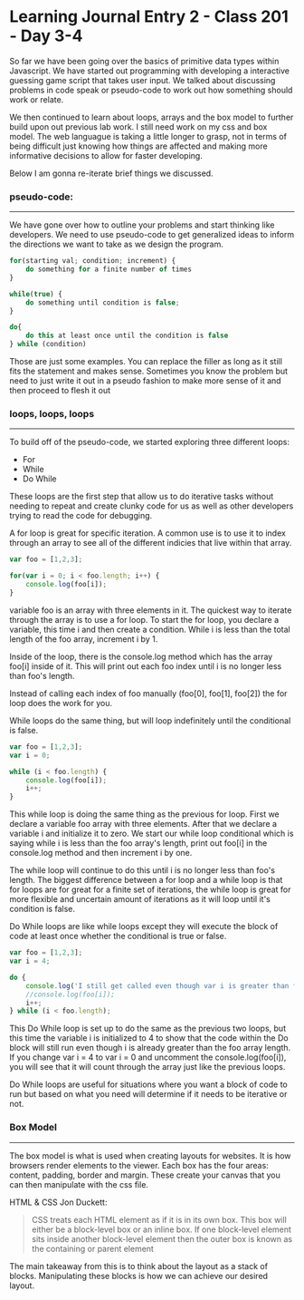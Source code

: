 # Learning Journal Entry 2 - Class 201 - Day 3-4

So far we have been going over the basics of primitive data types within Javascript. We have started out programming with developing a interactive guessing game script that takes user input. We talked about discussing problems in code speak or pseudo-code to work out how something should work or relate.

We then continued to learn about loops, arrays and the box model to further build upon out previous lab work. I still need work on my css and box model. The web languague is taking a little longer to grasp, not in terms of being difficult just knowing how things are affected and making more informative decisions to allow for faster developing.

Below I am gonna re-iterate brief things we discussed.

### pseudo-code:
***

We have gone over how to outline your problems and start thinking like developers. We need to use pseudo-code to get generalized ideas to inform the directions we want to take as we design the program.

```javascript
for(starting val; condition; increment) {
    do something for a finite number of times
}

while(true) {
    do something until condition is false;
}

do{ 
    do this at least once until the condition is false
} while (condition)
```
Those are just some examples. You can replace the filler as long as it still fits the statement and makes sense. Sometimes you know the problem but need to just write it out in a pseudo fashion to make more sense of it and then proceed to flesh it out

### loops, loops, loops
***

To build off of the pseudo-code, we started exploring three different loops:

* For
* While
* Do While

These loops are the first step that allow us to do iterative tasks without needing to repeat and create clunky code for us as well as other developers trying to read the code for debugging.

A for loop is great for specific iteration. A common use is to use it to index through an array to see all of the different indicies that live within that array.

```javascript
var foo = [1,2,3];

for(var i = 0; i < foo.length; i++) {
    console.log(foo[i]);
}
```

variable foo is an array with three elements in it. The quickest way to iterate through the array is to use a for loop. To start the for loop, you declare a variable, this time i and then create a condition. While i is less than the total length of the foo array, increment i by 1.

Inside of the loop, there is the console.log method which has the array foo[i] inside of it. This will print out each foo index until i is no longer less than foo's length. 

Instead of calling each index of foo manually (foo[0], foo[1], foo[2]) the for loop does the work for you.


While loops do the same thing, but will loop indefinitely until the conditional is false.

```javascript
var foo = [1,2,3];
var i = 0;

while (i < foo.length) {
    console.log(foo[i]);
    i++;
}
```

This while loop is doing the same thing as the previous for loop. First we declare a variable foo array with three elements. After that we declare a variable i and initialize it to zero. We start our while loop conditional which is saying while i is less than the foo array's length, print out foo[i] in the console.log method and then increment i by one. 

The while loop will continue to do this until i is no longer less than foo's length. The biggest difference between a for loop and a while loop is that for loops are for great for a finite set of iterations, the while loop is great for more flexible and uncertain amount of iterations as it will loop until it's condition is false.


Do While loops are like while loops except they will execute the block of code at least once whether the conditional is true or false.

```javascript
var foo = [1,2,3];
var i = 4;

do {
    console.log('I still get called even though var i is greater than foo.length');
    //console.log(foo[i]);
    i++;
} while (i < foo.length);
```
This Do While loop is set up to do the same as the previous two loops, but this time the variable i is initialized to 4 to show that the code within the Do block will still run even though i is already greater than the foo array length. If you change var i = 4 to var i = 0 and uncomment the console.log(foo[i]), you will see that it will count through the array just like the previous loops.

Do While loops are useful for situations where you want a block of code to run but based on what you need will determine if it needs to be iterative or not.

### Box Model
***

The box model is what is used when creating layouts for websites. It is how browsers render elements to the viewer. Each box has the four areas: content, padding, border and margin. These create your canvas that you can then manipulate with the css file.


HTML & CSS Jon Duckett:
>CSS treats each HTML element as if it is in its own box. This box will either be a block-level box or an inline box.
>If one block-level element sits inside another block-level element then the outer box is known as the containing or parent
>element

The main takeaway from this is to think about the layout as a stack of blocks. Manipulating these blocks is how we can achieve our desired layout.